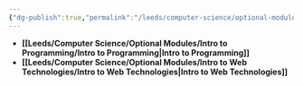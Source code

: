 ```yaml
---
{"dg-publish":true,"permalink":"/leeds/computer-science/optional-modules/optional-modules/","tags":["Signpost"]}
---
```


- **[[Leeds/Computer Science/Optional Modules/Intro to Programming/Intro to Programming\|Intro to Programming]]**
- **[[Leeds/Computer Science/Optional Modules/Intro to Web Technologies/Intro to Web Technologies\|Intro to Web Technologies]]**
